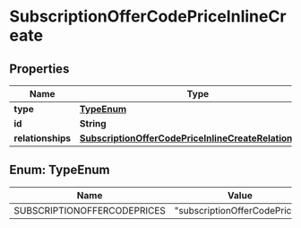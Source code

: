 

# SubscriptionOfferCodePriceInlineCreate


## Properties

| Name | Type | Description | Notes |
|------------ | ------------- | ------------- | -------------|
|**type** | [**TypeEnum**](#TypeEnum) |  |  |
|**id** | **String** |  |  [optional] |
|**relationships** | [**SubscriptionOfferCodePriceInlineCreateRelationships**](SubscriptionOfferCodePriceInlineCreateRelationships.md) |  |  [optional] |



## Enum: TypeEnum

| Name | Value |
|---- | -----|
| SUBSCRIPTIONOFFERCODEPRICES | &quot;subscriptionOfferCodePrices&quot; |



